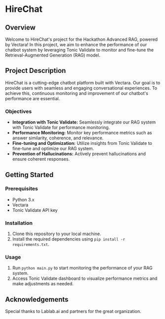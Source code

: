 # HireChat

## Overview

Welcome to HireChat's project for the Hackathon Advanced RAG, powered by Vectara! In this project, we aim to enhance the performance of our chatbot system by leveraging Tonic Validate to monitor and fine-tune the Retrieval-Augmented Generation (RAG) model.

## Project Description

HireChat is a cutting-edge chatbot platform built with Vectara. Our goal is to provide users with seamless and engaging conversational experiences. To achieve this, continuous monitoring and improvement of our chatbot's performance are essential.

### Objectives

- **Integration with Tonic Validate:** Seamlessly integrate our RAG system with Tonic Validate for performance monitoring.
- **Performance Monitoring:** Monitor key performance metrics such as answer similarity, coherence, and relevance.
- **Fine-tuning and Optimization:** Utilize insights from Tonic Validate to fine-tune and optimize our RAG system.
- **Prevention of Hallucinations:** Actively prevent hallucinations and ensure coherent responses.

## Getting Started

### Prerequisites

- Python 3.x
- Vectara
- Tonic Validate API key

### Installation

1. Clone this repository to your local machine.
2. Install the required dependencies using `pip install -r requirements.txt`.

### Usage

1. Run `python main.py` to start monitoring the performance of your RAG system.
2. Access Tonic Validate dashboard to visualize performance metrics and make adjustments as needed.

## Acknowledgements

Special thanks to Lablab.ai and partners for the great organization.

